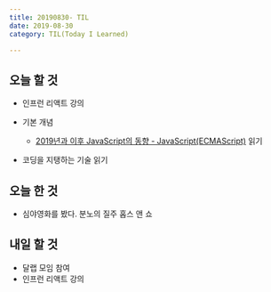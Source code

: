 ```yaml
---
title: 20190830- TIL
date: 2019-08-30
category: TIL(Today I Learned)

---
```


## 오늘 할 것

- 인프런 리액트 강의

- 기본 개념
  - [2019년과 이후 JavaScript의 동향 - JavaScript(ECMAScript)](https://d2.naver.com/helloworld/4007447) 읽기

- 코딩을 지탱하는 기술 읽기

## 오늘 한 것

- 심야영화를 봤다. 분노의 질주 홉스 앤 쇼

## 내일 할 것

- 달랩 모임 참여
- 인프런 리액트 강의
